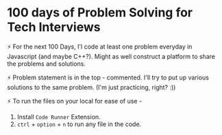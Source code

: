 # 100 days of Problem Solving for Tech Interviews

⚡️ For the next 100 Days, I'l code at least one problem everyday in Javascript (and maybe C++?). Might as well construct a platform to share the problems and solutions.

⚡️ Problem statement is in the top - commented. I'll try to put up various solutions to the same problem. (I'm just practicing, right? :))

⚡️ To run the files on your local for ease of use -

1. Install `Code Runner` Extension.
2. `ctrl` + `option` + `n` to run any file in the code.
